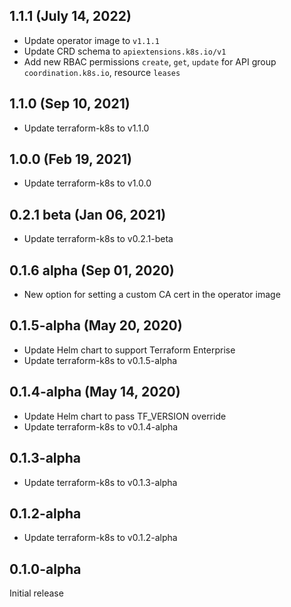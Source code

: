 ## 1.1.1 (July 14, 2022)

* Update operator image to `v1.1.1`
* Update CRD schema to `apiextensions.k8s.io/v1`
* Add new RBAC permissions `create`, `get`, `update` for API group `coordination.k8s.io`, resource `leases`

## 1.1.0 (Sep 10, 2021)

* Update terraform-k8s to v1.1.0

## 1.0.0 (Feb 19, 2021)

* Update terraform-k8s to v1.0.0

## 0.2.1 beta (Jan 06, 2021)

* Update terraform-k8s to v0.2.1-beta

## 0.1.6 alpha (Sep 01, 2020)

* New option for setting a custom CA cert in the operator image

## 0.1.5-alpha (May 20, 2020)

* Update Helm chart to support Terraform Enterprise
* Update terraform-k8s to v0.1.5-alpha

## 0.1.4-alpha (May 14, 2020)

* Update Helm chart to pass TF_VERSION override
* Update terraform-k8s to v0.1.4-alpha

## 0.1.3-alpha

* Update terraform-k8s to v0.1.3-alpha

## 0.1.2-alpha

* Update terraform-k8s to v0.1.2-alpha

## 0.1.0-alpha

Initial release
